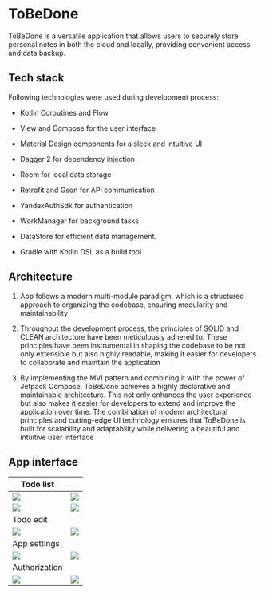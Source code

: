 # ToBeDone

ToBeDone is a versatile application that allows users to securely store
personal notes in both the cloud and locally, providing convenient
access and data backup.

## Tech stack

Following technologies were used during development process:

* Kotlin Coroutines and Flow

* View and Compose for the user interface

* Material Design components for a sleek and intuitive UI

* Dagger 2 for dependency injection

* Room for local data storage

* Retrofit and Gson for API communication

* YandexAuthSdk for authentication

* WorkManager for background tasks

* DataStore for efficient data management.

* Gradle with Kotlin DSL as a build tool

## Architecture

1) App follows a modern multi-module paradigm, which is a structured
   approach to organizing the codebase, ensuring modularity and
   maintainability

2) Throughout the development process, the principles of SOLID and CLEAN
   architecture have been meticulously adhered to. These principles have
   been instrumental in shaping the codebase to be not only extensible but
   also highly readable, making it easier for developers to collaborate and
   maintain the application

3) By implementing the MVI pattern and combining it with the power of
   Jetpack Compose, ToBeDone achieves a highly declarative and maintainable
   architecture. This not only enhances the user experience but also makes
   it easier for developers to extend and improve the application over
   time. The combination of modern architectural principles and
   cutting-edge UI technology ensures that ToBeDone is built for
   scalability and adaptability while delivering a beautiful and intuitive
   user interface

## App interface

| Todo list                                                                                                                       |                                                                                                                                  |
|---------------------------------------------------------------------------------------------------------------------------------|----------------------------------------------------------------------------------------------------------------------------------|
| ![](https://github.com/aenadgrleey/Mobile-Development-School-23-android-todo-app-aenadgrleey/blob/main/media/dark_main_1.png)   | ![](https://github.com/aenadgrleey/Mobile-Development-School-23-android-todo-app-aenadgrleey/blob/main/media/light_main_1.png)   |
| ![](https://github.com/aenadgrleey/Mobile-Development-School-23-android-todo-app-aenadgrleey/blob/main/media/dark_main_2.png)   | ![](https://github.com/aenadgrleey/Mobile-Development-School-23-android-todo-app-aenadgrleey/blob/main/media/light_main_2.png)   |
| Todo edit                                                                                                                       |                                                                                                                                  |
| ![](https://github.com/aenadgrleey/Mobile-Development-School-23-android-todo-app-aenadgrleey/blob/main/media/dark_edit.png)     | ![](https://github.com/aenadgrleey/Mobile-Development-School-23-android-todo-app-aenadgrleey/blob/main/media/light_edit.png)     |
| App settings                                                                                                                    |                                                                                                                                  |
| ![](https://github.com/aenadgrleey/Mobile-Development-School-23-android-todo-app-aenadgrleey/blob/main/media/dark_settings.png) | ![](https://github.com/aenadgrleey/Mobile-Development-School-23-android-todo-app-aenadgrleey/blob/main/media/light_settings.png) |
| Authorization                                                                                                                   |                                                                                                                                  |
| ![](https://github.com/aenadgrleey/Mobile-Development-School-23-android-todo-app-aenadgrleey/blob/main/media/dark_auth.png)     | ![](https://github.com/aenadgrleey/Mobile-Development-School-23-android-todo-app-aenadgrleey/blob/main/media/light_auth.png)     |
